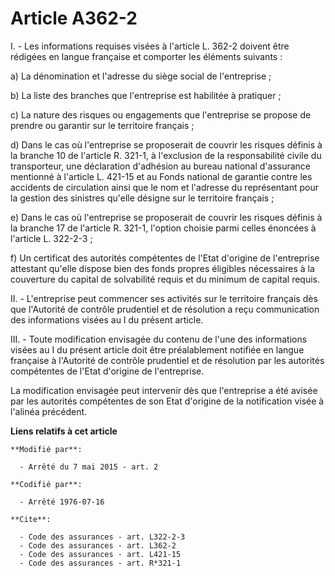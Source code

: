 # Article A362-2

I. - Les informations requises visées à l'article L. 362-2 doivent être rédigées en langue française et comporter les
éléments suivants : 

a) La dénomination et l'adresse du siège social de l'entreprise ; 

b) La liste des branches que l'entreprise est habilitée à pratiquer ; 

c) La nature des risques ou engagements que l'entreprise se propose de prendre ou garantir sur le territoire français ; 

d) Dans le cas où l'entreprise se proposerait de couvrir les risques définis à la branche 10 de l'article R. 321-1, à
l'exclusion de la responsabilité civile du transporteur, une déclaration d'adhésion au bureau national d'assurance mentionné
à l'article L. 421-15 et au Fonds national de garantie contre les accidents de circulation ainsi que le nom et l'adresse du
représentant pour la gestion des sinistres qu'elle désigne sur le territoire français ; 

e) Dans le cas où l'entreprise se proposerait de couvrir les risques définis à la branche 17 de l'article R. 321-1, l'option
choisie parmi celles énoncées à l'article L. 322-2-3 ; 

f) Un certificat des autorités compétentes de l'Etat d'origine de l'entreprise attestant qu'elle dispose bien des fonds
propres éligibles nécessaires à la couverture du capital de solvabilité requis et du minimum de capital requis. 

II. - L'entreprise peut commencer ses activités sur le territoire français dès que l'Autorité de contrôle prudentiel et de
résolution a reçu communication des informations visées au I du présent article. 

III. - Toute modification envisagée du contenu de l'une des informations visées au I du présent article doit être
préalablement notifiée en langue française à l'Autorité de contrôle prudentiel et de résolution par les autorités compétentes
de l'Etat d'origine de l'entreprise.

La modification envisagée peut intervenir dès que l'entreprise a été avisée par les autorités compétentes de son Etat
d'origine de la notification visée à l'alinéa précédent.

**Liens relatifs à cet article**

	**Modifié par**:

	  - Arrêté du 7 mai 2015 - art. 2

	**Codifié par**:

	  - Arrêté 1976-07-16

	**Cite**:

	  - Code des assurances - art. L322-2-3
	  - Code des assurances - art. L362-2
	  - Code des assurances - art. L421-15
	  - Code des assurances - art. R*321-1
